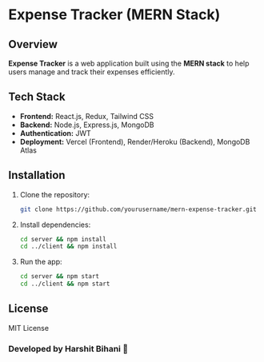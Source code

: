 # Expense Tracker (MERN Stack)

## Overview
**Expense Tracker** is a web application built using the **MERN stack** to help users manage and track their expenses efficiently.

## Tech Stack
- **Frontend:** React.js, Redux, Tailwind CSS
- **Backend:** Node.js, Express.js, MongoDB
- **Authentication:** JWT
- **Deployment:** Vercel (Frontend), Render/Heroku (Backend), MongoDB Atlas

## Installation
1. Clone the repository:
   ```sh
   git clone https://github.com/yourusername/mern-expense-tracker.git
   ```
2. Install dependencies:
   ```sh
   cd server && npm install
   cd ../client && npm install
   ```
3. Run the app:
   ```sh
   cd server && npm start
   cd ../client && npm start
   ```

## License
MIT License

### Developed by Harshit Bihani 🚀

